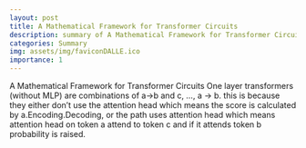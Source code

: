 ```yaml
---
layout: post
title: A Mathematical Framework for Transformer Circuits
description: summary of A Mathematical Framework for Transformer Circuits
categories: Summary
img: assets/img/faviconDALLE.ico
importance: 1
---
```

A Mathematical Framework for Transformer Circuits
One layer transformers (without MLP) are combinations of a->b and c, …, a -> b.
this is because they either don’t use the attention head which means the score is calculated by a.Encoding.Decoding, or the path uses attention head which means attention head on token a attend to token c and if it attends token b probability is raised. 

